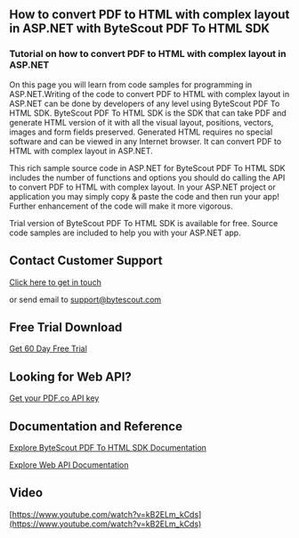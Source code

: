 ## How to convert PDF to HTML with complex layout in ASP.NET with ByteScout PDF To HTML SDK

### Tutorial on how to convert PDF to HTML with complex layout in ASP.NET

On this page you will learn from code samples for programming in ASP.NET.Writing of the code to convert PDF to HTML with complex layout in ASP.NET can be done by developers of any level using ByteScout PDF To HTML SDK. ByteScout PDF To HTML SDK is the SDK that can take PDF and generate HTML version of it with all the visual layout, positions, vectors, images and form fields preserved. Generated HTML requires no special software and can be viewed in any Internet browser. It can convert PDF to HTML with complex layout in ASP.NET.

This rich sample source code in ASP.NET for ByteScout PDF To HTML SDK includes the number of functions and options you should do calling the API to convert PDF to HTML with complex layout. In your ASP.NET project or application you may simply copy & paste the code and then run your app! Further enhancement of the code will make it more vigorous.

Trial version of ByteScout PDF To HTML SDK is available for free. Source code samples are included to help you with your ASP.NET app.

## Contact Customer Support

[Click here to get in touch](https://bytescout.zendesk.com/hc/en-us/requests/new?subject=ByteScout%20PDF%20To%20HTML%20SDK%20Question)

or send email to [support@bytescout.com](mailto:support@bytescout.com?subject=ByteScout%20PDF%20To%20HTML%20SDK%20Question) 

## Free Trial Download

[Get 60 Day Free Trial](https://bytescout.com/download/web-installer?utm_source=github-readme)

## Looking for Web API? 

[Get your PDF.co API key](https://pdf.co/documentation/api?utm_source=github-readme)

## Documentation and Reference

[Explore ByteScout PDF To HTML SDK Documentation](https://bytescout.com/documentation/index.html?utm_source=github-readme)

[Explore Web API Documentation](https://pdf.co/documentation/api?utm_source=github-readme)

## Video

[https://www.youtube.com/watch?v=kB2ELm_kCds](https://www.youtube.com/watch?v=kB2ELm_kCds)